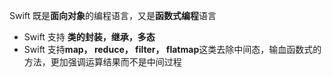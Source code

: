Swift 既是**面向对象**的编程语言，又是**函数式编程**语言

- Swift 支持 **类的封装，继承，多态**
- Swift 支持**map， reduce， filter， flatmap**这类去除中间态，输血函数式的方法，更加强调运算结果而不是中间过程

